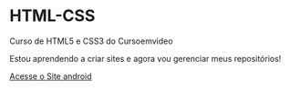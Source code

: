 # HTML-CSS
 Curso de HTML5 e CSS3 do Cursoemvideo

 Estou aprendendo a criar sites e agora vou gerenciar meus repositórios!

<a href="https://github.com/ecomphenrick/HTML-CSS/Desafios/d010/android.html">Acesse o Site android</a>